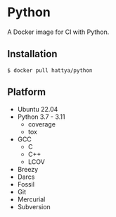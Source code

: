# Python

A Docker image for CI with Python.


## Installation

```console
$ docker pull hattya/python
```


## Platform

- Ubuntu 22.04
- Python 3.7 - 3.11
  - coverage
  - tox
- GCC
  - C
  - C++
  - LCOV
- Breezy
- Darcs
- Fossil
- Git
- Mercurial
- Subversion
